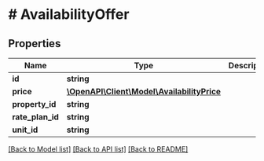 # # AvailabilityOffer

## Properties

Name | Type | Description | Notes
------------ | ------------- | ------------- | -------------
**id** | **string** |  | [optional]
**price** | [**\OpenAPI\Client\Model\AvailabilityPrice**](AvailabilityPrice.md) |  | [optional]
**property_id** | **string** |  | [optional]
**rate_plan_id** | **string** |  | [optional]
**unit_id** | **string** |  | [optional]

[[Back to Model list]](../../README.md#models) [[Back to API list]](../../README.md#endpoints) [[Back to README]](../../README.md)
